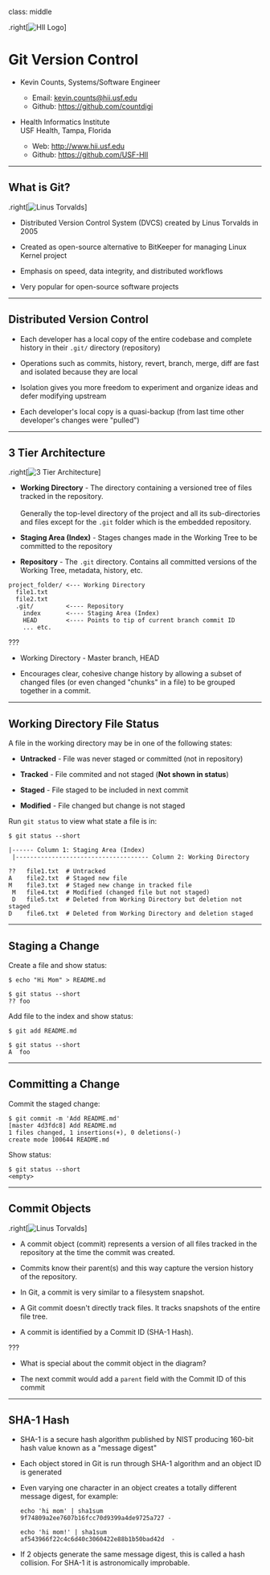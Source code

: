 class: middle

.right[![HII Logo](images/hii-logo.png)]

# Git Version Control

- Kevin Counts, Systems/Software Engineer
  - Email: kevin.counts@hii.usf.edu
  - Github: https://github.com/countdigi

- Health Informatics Institute<br/>
  USF Health, Tampa, Florida
  - Web: http://www.hii.usf.edu
  - Github: https://github.com/USF-HII

---

## What is Git?

.right[![Linus Torvalds](images/Linus_Torvalds.jpeg)]

- Distributed Version Control System (DVCS) created by Linus Torvalds in 2005

- Created as open-source alternative to BitKeeper for managing Linux Kernel project

- Emphasis on speed, data integrity, and distributed workflows

- Very popular for open-source software projects

---

## Distributed Version Control

- Each developer has a local copy of the entire codebase and complete history in their `.git/` directory (repository)

- Operations such as commits, history, revert, branch, merge, diff are fast and isolated because they are local

- Isolation gives you more freedom to experiment and organize ideas and defer modifying upstream

- Each developer's local copy is a quasi-backup (from last time other developer's changes were "pulled")

---

## 3 Tier Architecture

.right[![3 Tier Architecture](images/3-tier.png)]

- **Working Directory** - The directory containing a versioned tree of files tracked in the repository.
  <br/><br/>
  Generally the top-level directory of the project and all its sub-directories and files except for the `.git`
  folder which is the embedded repository.

- **Staging Area (Index)** - Stages changes made in the Working Tree to be committed to the repository

- **Repository** - The `.git` directory. Contains all committed versions of the Working Tree, metadata, history, etc.

```
project_folder/ <--- Working Directory
  file1.txt
  file2.txt
  .git/         <---- Repository
    index       <---- Staging Area (Index)
    HEAD        <---- Points to tip of current branch commit ID
    ... etc.
```

???

- Working Directory - Master branch, HEAD

- Encourages clear, cohesive change history by allowing a subset of changed files (or even changed "chunks" in a file)
  to be grouped together in a commit.


---

## Working Directory File Status

A file in the working directory may be in one of the following states:

- **Untracked** - File was never staged or committed (not in repository)

- **Tracked** - File commited and not staged (**Not shown in status**)

- **Staged** - File staged to be included in next commit

- **Modified** - File changed but change is not staged

Run `git status` to view what state a file is in:

```
$ git status --short

|------ Column 1: Staging Area (Index)
 |------------------------------------- Column 2: Working Directory

??   file1.txt  # Untracked
A    file2.txt  # Staged new file
M    file3.txt  # Staged new change in tracked file
 M   file4.txt  # Modified (changed file but not staged)
 D   file5.txt  # Deleted from Working Directory but deletion not staged
D    file6.txt  # Deleted from Working Directory and deletion staged
```


---

## Staging a Change

Create a file and show status:

```
$ echo "Hi Mom" > README.md

$ git status --short
?? foo
```

Add file to the index and show status:

```
$ git add README.md

$ git status --short
A  foo
```

---

## Committing a Change

Commit the staged change:

```
$ git commit -m 'Add README.md'
[master 4d3fdc8] Add README.md
1 files changed, 1 insertions(+), 0 deletions(-)
create mode 100644 README.md
```

Show status:

```
$ git status --short
<empty>
```

---

## Commit Objects

.right[![Linus Torvalds](images/commit-object.png)]

- A commit object (commit) represents a version of all files tracked in the repository at the time the commit was created.

- Commits know their parent(s) and this way capture the version history of the repository.

- In Git, a commit is very similar to a filesystem snapshot.

- A Git commit doesn't directly track files. It tracks snapshots of the entire file tree.

- A commit is identified by a Commit ID (SHA-1 Hash).

???

- What is special about the commit object in the diagram?

- The next commit would add a `parent` field with the Commit ID of this commit

---

## SHA-1 Hash

- SHA-1 is a secure hash algorithm published by NIST producing 160-bit hash value known as a "message digest"

- Each object stored in Git is run through SHA-1 algorithm and an object ID is generated

- Even varying one character in an object creates a totally different message digest, for example:
  ```
  echo 'hi mom' | sha1sum
  9f74809a2ee7607b16fcc70d9399a4de9725a727 -

  echo 'hi mom!' | sha1sum
  af543966f22c4c6d40c3060422e88b1b50bad42d  -

  ```

- If 2 objects generate the same message digest, this is called a hash collision. For SHA-1 it is astronomically improbable.

<!--


- http://ndpsoftware.com/git-cheatsheet.html#loc=stash; # cool visual exploration of git

- ORIG_HEAD

- https://git-scm.com/book/en/v2

---

## Distributed versus Centralized

```bash
#!/usr/bin/env bash

for w in ${words}; do
  echo ${w}
done
```

---

## Initialize repository

    $ mkdir ~/src/project42

    $ cd ~/src/project42

    $ touch README.md; git init

    $ tree
    .
    |----.git/
    |    |-- HEAD
    |    |-- branches/
    |    |-- config
    |    |-- objects/
    |    |   |-- info/
    |    |   |-- pack/
    |    |-- refs/
    |        |-- heads/
    |        |-- tags/
    |-- README.md





# Git

## References

- Git Website/Book:  https://git-scm.com/
- Wikpedia: https://en.wikipedia.org/wiki/Git_(software)

## Get Help

- `git help` - Show common sub-commands
- `git help -a` - Show all sub-commands
- `git help -g` - Show guides

## Configure your identity

- `git config --global user.name "Mary Smith"`
- `git config --global user.email mary.smith@hii.usf.edu`


## Misc

- https://github.com/git-tips/tips

Git is a distributed revision control system with an emphasis on speed, data integrity,
and support for distributed, non-linear workflows created by Linus Torvalds in 2005 for development of the Linux kernel.

- Every Git working directory is a full-flegded repository with complete history and full version-tracking capabilities,
  indepededent of network access or a central server.

- Key feature of Git is that it maintains cryptographic authentication of history since the ID of a particular version
  (commit) depends upon the complete history leading up to that commit.

- Git has two data structures:
  1. Mutable index (aka "stage" or "cache") that tracks changes in working directory to be committed.
     The index serves as connection point between the object database and the working tree.

  2. Immutable append-only object database.


The object database contains four types of objects:
  - A blob (binary large object) is the content of a file. Blobs have no file name, time stamps, or other metadata.
  - A tree object is the equivalent of a directory.
    It contains a list of file names, each with some type bits and the name of a blob or tree object that is that file,
    symbolic link, or directory's contents. This object describes a snapshot of the source tree.
  - A commit object links tree objects together into a history.
    It contains the name of a tree object (of the top-level source directory), a time stamp, a log message,
    and the names of zero or more parent commit objects.
  - A tag object is a container that contains reference to another object and can hold additional meta-data
    related to another object.  Most commonly, it is used to store a digital signature of a commit
    object corresponding to a particular release of the data being tracked by Git.


The index serves as connection point between the object database and the working tree.

Each object is identified by a SHA-1 hash of its contents. Git computes the hash, and uses this value for the object's name. The
object is put into a directory matching the first two characters of its hash. The rest of the hash is used as the file name for that
object.

Git stores each revision of a file as a unique blob. The relationships between the blobs can be found through examining the tree and
commit objects. Newly added objects are stored in their entirety using zlib compression. This can consume a large amount of disk
space quickly, so objects can be combined into packs, which use delta compression to save space, storing blobs as their changes
relative to other blobs.

A Git repository contains the history of a collection of files starting from a certain directory. The process of copying an existing Git repository via the Git tooling is called cloning. After cloning a repository the user has the complete repository with its history on his local machine. Of course, Git also supports the creation of new repositories.

A local repository provides at least one collection of files which originate from a certain version of the repository. This collection of files is called the working tree. It corresponds to a checkout of one version of the repository with potential changes done by the user.

---

The user can change the files in the working tree by modifying existing files and by creating and removing files.

A file in the working tree of a Git repository can have different states. These states are the following:

untracked: the file is not tracked by the Git repository. This means that the file never staged nor committed.

tracked: committed and not staged

staged: staged to be included in the next commit

dirty / modified: the file has changed but the change is not staged

After doing changes in the working tree, the user can add these changes to the Git repository or revert these changes.

HEAD is a symbolic reference most often pointing to the currently checked out branch.

---

A repository contains the history, the different versions over time and all different branches and tags. In Git each copy of the repository is a complete repository. If the repository is not a bare repository, it allows you to checkout revisions into your working tree and to capture changes by creating new commits. Bare repositories are only changed by transporting changes from other repositories.

This description uses the term repository to talk about a non-bare repository. If it talks about a bare repository, this is explicitly mentioned.
Revision

The working tree contains the set of working files for the repository. You can modify the content and commit the changes as new commits to the repository.

---



-->
